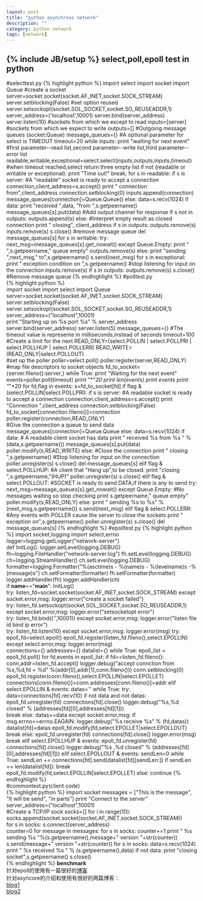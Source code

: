 ```yaml
---
layout: post
title: "python asynchrous network"
description: ""
category: python network 
tags: [network]
---
```

{% include JB/setup %}
select,poll,epoll test in python
--------------------------------
#selecttest.py
    {% highlight python %}
    import select
    import socket
    import Queue
    #create a socket
    server=socket.socket(socket.AF_INET,socket.SOCK_STREAM)
    server.setblocking(False)
    #set option reused
    server.setsockopt(socket.SOL_SOCKET,socket.SO_REUSEADDR,1)
    server_address=('localhost',10001)
    server.bind(server_address)
    server.listen(10)
    #sockets from which we except to read
    inputs=[server]
    #sockets from which we expect to write
    outputs=[]
    #Outgoing message queues (socket:Queue)
    message_queues={}
    #A optional parameter for select is TIMEOUT
    timeout=20
    while inputs:
        print "waiting for next event"
        #first parameter--read list,second parameter--write list,third parameter--error list
        readable,writable,exceptional=select.select(inputs,outputs,inputs,timeout)
        #when timeout reached,select return three empty list
        if not (readable or writable or exceptional):
            print "Time out!"
            break;
        for s in readable:
            if s is server:
                #A "readable" socket is ready to accept a connection
                connection,client_address=s.accept()
                print "  connection from",client_address
                connection.setblocking(0)
                inputs.append(connection)
                message_queues[connection]=Queue.Queue()
            else:
                data=s.recv(1024)
                if data:
                    print "received ",data, "from ",s.getpeername()
                    message_queues[s].put(data)
                    #Add output  channel for response
                    if s not in outputs:
                        outputs.append(s)
                else:
                    #Interpret empty result as closed connection
                    print " closing", client_address
                    if s in outputs:
                        outputs.remove(s)
                    inputs.remove(s)
                    s.close()
                    #remove message queue
                    del message_queues[s]
        for s in writable:
            try:
                next_msg=message_queues[s].get_nowait()
            except Queue.Empty:
                print " ",s.getpeername," queue empty"
                outputs.remove(s)
            else:
                print "sending ",next_msg," to",s.getpeername()
                s.send(next_msg)
        for s in exceptional:
            print " exception condition on ",s.getpeername()
            #stop listening for input on the connection
            inputs.remove(s)
            if s in outputs:
                outputs.remove(s)
            s.close()
            #Remove message queue
    {% endhighlight %}
#polltest.py  
{% highlight python %}  
    import socket
    import select
    import Queue
    server=socket.socket(socket.AF_INET,socket.SOCK_STREAM)
    server.setblocking(False)
    server.setsockopt(socket.SOL_SOCKET,socket.SO_REUSEADDR,1)
    server_address=("localhost",10001)    
    print "Starting up on %s port %s" % server_address
    server.bind(server_address)
    server.listen(5)
    message_queues={}
    #The timeout value is represente in milliseconds,instead of seconds
    timeout=100
    #Create a limit for the next
    READ_ONLY=(select.POLLIN | select.POLLPRI | select.POLLHUP | select.POLLERR)
    READ_WRITE=(READ_ONLY|select.POLLOUT)    
    #set up the poller
    poller=select.poll()
    poller.register(server,READ_ONLY)
    #map file descriptors to socket objects
    fd_to_socket={server.fileno():server,}
    while True:
        print "Waiting for the next event"
        events=poller.poll(timeout)
        print "*"*20
        print len(events)
        print events
        print "*"*20
        for fd,flag in events:
            s=fd_to_socket[fd]
            if flag & (select.POLLIN|select.POLLPRI):
                if s is server:
                    #A readable socket is ready to accept a connection
                    connection,client_address=s.accept()
                    print "Connection ",client_address
                    connection.setblocking(False)    
                    fd_to_socket[connection.fileno()]=connection
                    poller.register(connection,READ_ONLY)    
                    #Give the connection a queue to send data
                    message_queues[connection]=Queue.Queue
                else:
                    data=s.recv(1024)
                    if data:
                        # A readable client socket has data
                        print " received %s from %s " % (data,s.getpeername())
                        message_queues[s].put(data)
                        poller.modify(s,READ_WRITE)
                    else:
                        #Close the connection
                        print " closing ",s.getpeername()
                        #Stop listening for input on the connection
                        poller.unregister(s)
                        s.close()
                        del message_queues[s]
            elif flag & select.POLLHUP:
                #A client that "Hang up",to be closed.
                print "closing ",s.getpeername,"(HUP)"
                poller.unregister(s)
                s.close()
            elif flag & select.POLLOUT:
                #SOCKET is ready to send DATA,if there is any to send
                try:
                    next_msg=message_queues[s].get_nowait()
                except Queue.Empty:
                    #No messages waiting so stop checking
                    print s.getpeername," queue empty"
                    poller.modify(s,READ_ONLY)
                else:
                    print " sending %s to %s" %(next_msg,s.getpeername())
                    s.send(next_msg)
            elif flag & select.POLLERR:
                #Any events with POLLER cause the server to close the sockets
                print " exception on",s.getpeername()
                poller.unregister(s)
                s.close()
                del message_queues[s]
{% endhighlight %}
#epolltest.py
{% highlight python %}
    import socket,logging
    import select,errno
    logger=logging.getLogger("network-server")    
    def InitLog():
        logger.setLevel(logging.DEBUG)    
        fh=logging.FileHandler("network-server.log")
        fh.setLevel(logging.DEBUG)
        ch=logging.StreamHandler()
        ch.setLevel(logging.DEBUG)    
        formatter=logging.Formatter("%(asctime)s - %(name)s - %(levelname)s -%(message)s")
        ch.setFormatter(formatter)
        fh.setFormatter(formatter)    
        logger.addHandler(fh)
        logger.addHandler(ch)    
    if __name__=="__main__":
        InitLog()    
        try:
            listen_fd=socket.socket(socket.AF_INET,socket.SOCK_STREAM)
        except socket.error,msg:
            logger.error("create a socket failed")    
        try:
            listen_fd.setsockopt(socket.SOL_SOCKET,socket.SO_REUSEADDR,1)
        except socket.error,msg:
            logger.error("setsocketopt error")    
        try:
            listen_fd.bind(('',10001))
        except socket.error,msg:
            logger.error("listen file id bind ip error")    
        try:
            listen_fd.listen(10)
        except socket.error,msg:
            logger.error(msg)
        try:
            epoll_fd=select.epoll()
            epoll_fd.register(listen_fd.fileno(),select.EPOLLIN)
        except select.error,msg:
            logger.error(msg)        
        connections={}
        addresses={}
        datalist={}
        while True:
            epoll_list = epoll_fd.poll()
            for fd,events in epoll_list:
                if fd==listen_fd.fileno():
                    conn,addr=listen_fd.accept()
                    logger.debug("accept connction from  %s,%d,fd = %d" %(addr[0],addr[1],conn.fileno()))
                    conn.setblocking(0)
                    epoll_fd.register(conn.fileno(),select.EPOLLIN|select.EPOLLET)
                    connections[conn.fileno()]=conn 
                    addresses[conn.fileno()]=addr
                elif select.EPOLLIN  & events:
                    datas=''
                    while True:
                        try:
                            data=connections[fd].recv(10)
                            if not data and not datas:
                                epoll_fd.unregister(fd)
                                connections[fd].close()
                                logger.debug("%s,%d closed" % (addresses[fd][0],addresses[fd][1]))                                
                                break
                            else:
                                datas+=data 
                        except socket.error,msg:
                            if msg.errno==errno.EAGAIN:
                                logger.debug("%s receive %s" % (fd,datas))
                                datalist[fd]=datas
                                epoll_fd.modify(fd,select.EPOLLET|select.EPOLLOUT)
                                break
                            else:
                                epoll_fd.unregister(fd)
                                connections[fd].close()
                                logger.error(msg)
                                break
                elif select.EPOLLHUP & events:
                    epoll_fd.unregister(fd)
                    connections[fd].close()
                    logger.debug("%s ,%d closed" % (addresses[fd][0],addresses[fd][1]))
                elif select.EPOLLOUT & events:
                    sendLen=0
                    while True:
                        sendLen += connections[fd].send(datalist[fd][sendLen:])
                        if sendLen == len(datalist[fd]):
                             break
                    epoll_fd.modify(fd,select.EPOLLIN|select.EPOLLET)
                else:
                    continue
{% endhighlight %}    
#commontest.py(client code)  
{% highlight python %}
    import socket
    messages = ["This is the message",
             "It will be send",
             "in parts"]
    print "Connect to the server"    
    server_address=("localhost",10001)    
    #Create a TCP/IP sock
    socks=[]
    for i in range(10):
         socks.append(socket.socket(socket.AF_INET,socket.SOCK_STREAM))    
    for s in socks:
        s.connect(server_address)    
    counter=0
    for message in messages:
        for s in socks:
            counter+=1
            print " %s sending %s "%(s.getpeername(),message+" version "+str(counter))
            s.send(message+" version "+str(counter))
        for s in socks:
            data=s.recv(1024)
            print " %s received %s " % (s.getpeername(),data)
            if not data:
                print "closing socket",s.getpeername()
                s.close()  
{% endhighlight %}
**benchmark**  
针对epoll的使用有一篇很好的[博客](scotdoyle.com/python-epoll-howto.html)  
针对asyncore的介绍和使用有很好的两篇博客：  
[blog1](blog.csdn.net/livefun/article/details/8721772)  
[blog2](http://www.nightmare.com/medusa/async_sockets.html)  
    
    
        
     
